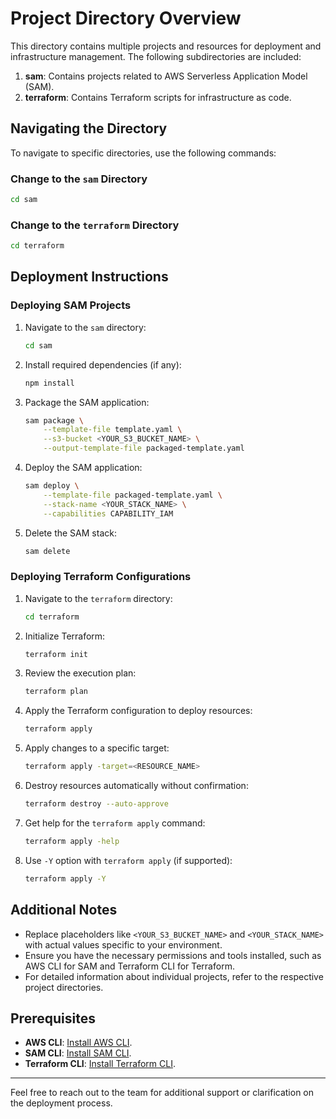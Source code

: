 # Project Directory Overview

This directory contains multiple projects and resources for deployment and infrastructure management. The following subdirectories are included:

1. **sam**: Contains projects related to AWS Serverless Application Model (SAM).
2. **terraform**: Contains Terraform scripts for infrastructure as code.

## Navigating the Directory

To navigate to specific directories, use the following commands:

### Change to the `sam` Directory
```bash
cd sam
```

### Change to the `terraform` Directory
```bash
cd terraform
```

## Deployment Instructions

### Deploying SAM Projects

1. Navigate to the `sam` directory:
   ```bash
   cd sam
   ```
2. Install required dependencies (if any):
   ```bash
   npm install
   ```
3. Package the SAM application:
   ```bash
   sam package \
       --template-file template.yaml \
       --s3-bucket <YOUR_S3_BUCKET_NAME> \
       --output-template-file packaged-template.yaml
   ```
4. Deploy the SAM application:
   ```bash
   sam deploy \
       --template-file packaged-template.yaml \
       --stack-name <YOUR_STACK_NAME> \
       --capabilities CAPABILITY_IAM
   ```
5. Delete the SAM stack:
   ```bash
   sam delete
   ```

### Deploying Terraform Configurations

1. Navigate to the `terraform` directory:
   ```bash
   cd terraform
   ```
2. Initialize Terraform:
   ```bash
   terraform init
   ```
3. Review the execution plan:
   ```bash
   terraform plan
   ```
4. Apply the Terraform configuration to deploy resources:
   ```bash
   terraform apply
   ```
5. Apply changes to a specific target:
   ```bash
   terraform apply -target=<RESOURCE_NAME>
   ```
6. Destroy resources automatically without confirmation:
   ```bash
   terraform destroy --auto-approve
   ```
7. Get help for the `terraform apply` command:
   ```bash
   terraform apply -help
   ```
8. Use `-Y` option with `terraform apply` (if supported):
   ```bash
   terraform apply -Y
   ```

## Additional Notes

- Replace placeholders like `<YOUR_S3_BUCKET_NAME>` and `<YOUR_STACK_NAME>` with actual values specific to your environment.
- Ensure you have the necessary permissions and tools installed, such as AWS CLI for SAM and Terraform CLI for Terraform.
- For detailed information about individual projects, refer to the respective project directories.

## Prerequisites

- **AWS CLI**: [Install AWS CLI](https://aws.amazon.com/cli/).
- **SAM CLI**: [Install SAM CLI](https://docs.aws.amazon.com/serverless-application-model/latest/developerguide/serverless-sam-cli-install.html).
- **Terraform CLI**: [Install Terraform CLI](https://developer.hashicorp.com/terraform/tutorials/aws-get-started/install-cli).

---

Feel free to reach out to the team for additional support or clarification on the deployment process.

